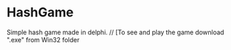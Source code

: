 # HashGame
Simple hash game made in delphi.
 // [To see and play the game download ".exe" from Win32 folder
